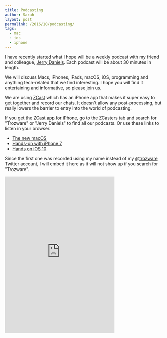 ```yaml
---
title: Podcasting
author: Sarah
layout: post
permalink: /2016/10/podcasting/
tags:
  - mac
  - ios
  - iphone
---
```


I have recently started what I hope will be a weekly podcast with my friend and colleague, [Jerry Daniels][2]. Each podcast will be about 30 minutes in length.

We will discuss Macs, iPhones, iPads, macOS, iOS, programming and anything tech-related that we find interesting. I hope you will find it entertaining and informative, so please join us.

We are using [ZCast][1] which has an iPhone app that makes it super easy to get together and record our chats. It doesn't allow any post-processing, but really lowers the barrier to entry into the world of podcasting.

If you get the [ZCast app for iPhone][3], go to the ZCasters tab and search for "Trozware" or "Jerry Daniels" to find all our podcasts. Or use these links to listen in your browser.

- [The new macOS](https://zcast.co/j/ZyB8yK4z86)
- [Hands-on with iPhone 7](https://zcast.co/j/ewQe6x6E4d)
- [Hands on iOS 10](https://zcast.co/j/A9zvLAAEa3)

Since the first one was recorded using my name instead of my [@trozware][4] Twitter account, I will embed it here as it will not show up if you search for "Trozware".

<IFRAME src='https://zcast.co/embedded/ZyB8yK4z86' width='350' height='500' STYLE='width: 350; height: 500; border: none;' scrolling='auto'></IFRAME>

[1]: https://zcast.co/zcasts
[2]: https://twitter.com/jerrydaniels
[3]: https://itunes.apple.com/app/zcast-podcast-from-your-phone!/id1041586670
[4]: https://twitter.com/trozware